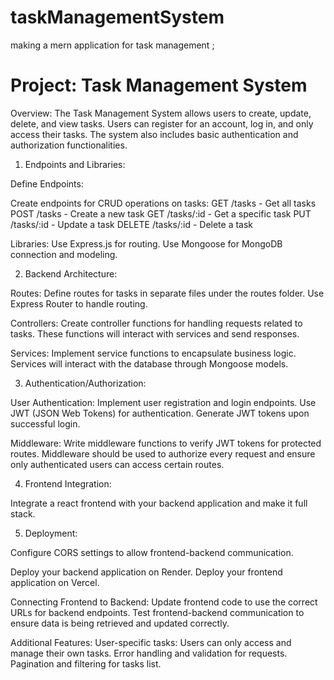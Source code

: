 # taskManagementSystem
making a mern application for task management ;

# Project: Task Management System
Overview:
The Task Management System allows users to create, update, delete, and view tasks. Users can register for an account, log in, and only access their tasks. The system also includes basic authentication and authorization functionalities.

1. Endpoints and Libraries:

Define Endpoints:

Create endpoints for CRUD operations on tasks:
GET /tasks - Get all tasks
POST /tasks - Create a new task
GET /tasks/:id - Get a specific task
PUT /tasks/:id - Update a task
DELETE /tasks/:id - Delete a task

Libraries:
Use Express.js for routing.
Use Mongoose for MongoDB connection and modeling.

2. Backend Architecture:

Routes:
Define routes for tasks in separate files under the routes folder.
Use Express Router to handle routing.

Controllers:
Create controller functions for handling requests related to tasks.
These functions will interact with services and send responses.

Services:
Implement service functions to encapsulate business logic.
Services will interact with the database through Mongoose models.

3. Authentication/Authorization:

User Authentication:
Implement user registration and login endpoints.
Use JWT (JSON Web Tokens) for authentication.
Generate JWT tokens upon successful login.

Middleware:
Write middleware functions to verify JWT tokens for protected routes.
Middleware should be used to authorize every request and ensure only authenticated users can access certain routes.

4. Frontend Integration:

Integrate a react frontend with your backend application and make it full stack.

5. Deployment:

Configure CORS settings to allow frontend-backend communication.

Deploy your backend application on Render.
Deploy your frontend application on Vercel.

Connecting Frontend to Backend:
Update frontend code to use the correct URLs for backend endpoints.
Test frontend-backend communication to ensure data is being retrieved and updated correctly.

Additional Features:
User-specific tasks: Users can only access and manage their own tasks.
Error handling and validation for requests.
Pagination and filtering for tasks list.
